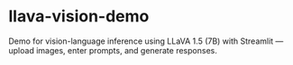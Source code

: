 # llava-vision-demo
Demo for vision-language inference using LLaVA 1.5 (7B) with Streamlit — upload images, enter prompts, and generate responses.
